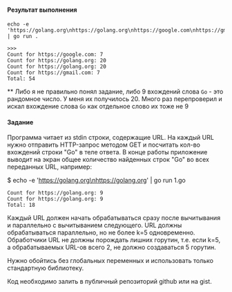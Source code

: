 #### Результат выполнения
```shell script
echo -e 'https://golang.org\nhttps://golang.org\nhttps://google.com\nhttps://gmail.com' | go run .

>>>
Count for https://google.com: 7
Count for https://golang.org: 20
Count for https://golang.org: 20
Count for https://gmail.com: 7
Total: 54
```

** Либо я не правильно понял задание, либо 9 вхождений слова `Go` - это рандомное число. 
У меня их получилось 20. Много раз перепроверил и искал вхождение
слова `Go` как отдельное слово их тоже не 9

#### Задание
Программа читает из stdin строки, содержащие URL.
На каждый URL нужно отправить HTTP-запрос методом GET
и посчитать кол-во вхождений строки "Go" в теле ответа.
В конце работы приложение выводит на экран общее количество
найденных строк "Go" во всех переданных URL, например:

$ echo -e 'https://golang.org\nhttps://golang.org' | go run 1.go

```
Count for https://golang.org: 9
Count for https://golang.org: 9
Total: 18
```

Каждый URL должен начать обрабатываться сразу после вычитывания
и параллельно с вычитыванием следующего.
URL должны обрабатываться параллельно, но не более k=5 одновременно.
Обработчики URL не должны порождать лишних горутин, т.е. если k=5,
а обрабатываемых URL-ов всего 2, не должно создаваться 5 горутин.

Нужно обойтись без глобальных переменных и использовать только стандартную библиотеку.

Код необходимо залить в публичный репозиторий github или на gist.